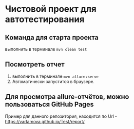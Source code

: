 # Чистовой проект для автотестирования

## Команда для старта проекта

выполнить в терминале `mvn clean test`

## Посмотреть отчет

1. выполнить в терминале `mvn allure:serve `
2. Автоматически запустится в браузере.

## Для просмотра allure-отчётов, можно пользоваться GitHub Pages

Пример для данного репозитория, находится по Url - https://varlamova.github.io/Test/report/
